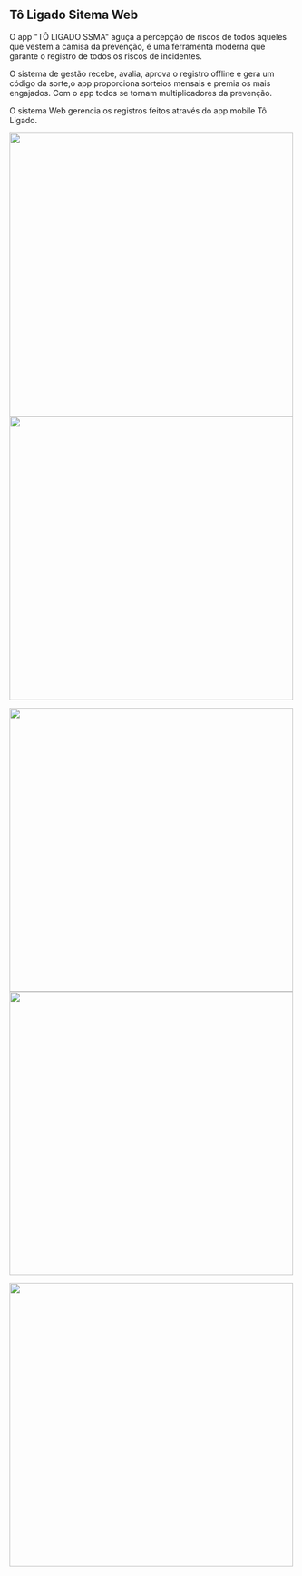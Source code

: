 ## Tô Ligado Sitema Web

O app "TÔ LIGADO SSMA" aguça a percepção de riscos de todos aqueles que vestem a camisa da prevenção, é uma ferramenta moderna que garante o registro de todos os riscos de incidentes. 

O sistema de gestão recebe, avalia, aprova o registro offline e gera um código da sorte,o app proporciona sorteios mensais e premia os mais engajados. Com o app todos se tornam multiplicadores da prevenção.

O sistema Web gerencia os registros feitos através do app mobile Tô Ligado.

<p>
  <img src="https://user-images.githubusercontent.com/40610119/184507671-031dbc4c-a244-4c6d-a575-4c360cd4984f.png" width="500" />
  <img src="https://user-images.githubusercontent.com/40610119/184507674-a822a374-2db3-4291-a444-4a07f4387242.png" width="500" /> 
</p>

<p>
  <img src="https://user-images.githubusercontent.com/40610119/184507953-6d52b7e9-6c55-48c9-a5bf-f848b0419c3b.png" width="500" />
  <img src="https://user-images.githubusercontent.com/40610119/184507893-4cbc276d-2425-499e-bde6-e6ebed73023a.png" width="500" /> 
</p>

<p>
  <img src="https://user-images.githubusercontent.com/40610119/184507991-b7f023ca-ca4f-4216-8a1d-64eb978cf075.png" width="500" />
</p>

